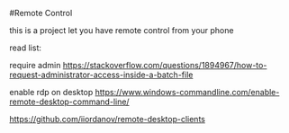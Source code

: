 #Remote Control

this is a project let you have remote control from your phone

read list:

require admin
https://stackoverflow.com/questions/1894967/how-to-request-administrator-access-inside-a-batch-file

enable rdp on desktop
https://www.windows-commandline.com/enable-remote-desktop-command-line/

https://github.com/iiordanov/remote-desktop-clients
